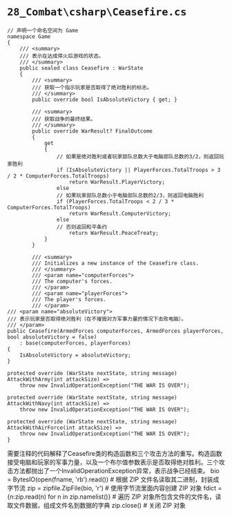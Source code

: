 # `28_Combat\csharp\Ceasefire.cs`

```
// 声明一个命名空间为 Game
namespace Game
{
    /// <summary>
    /// 表示在达成停火后游戏的状态。
    /// </summary>
    public sealed class Ceasefire : WarState
    {
        /// <summary>
        /// 获取一个指示玩家是否取得了绝对胜利的标志。
        /// </summary>
        public override bool IsAbsoluteVictory { get; }

        /// <summary>
        /// 获取战争的最终结果。
        /// </summary>
        public override WarResult? FinalOutcome
        {
            get
            {
                // 如果是绝对胜利或者玩家部队总数大于电脑部队总数的3/2，则返回玩家胜利
                if (IsAbsoluteVictory || PlayerForces.TotalTroops > 3 / 2 * ComputerForces.TotalTroops)
                    return WarResult.PlayerVictory;
                else
                // 如果玩家部队总数小于电脑部队总数的2/3，则返回电脑胜利
                if (PlayerForces.TotalTroops < 2 / 3 * ComputerForces.TotalTroops)
                    return WarResult.ComputerVictory;
                else
                // 否则返回和平条约
                    return WarResult.PeaceTreaty;
            }
        }

        /// <summary>
        /// Initializes a new instance of the Ceasefire class.
        /// </summary>
        /// <param name="computerForces">
        /// The computer's forces.
        /// </param>
        /// <param name="playerForces">
        /// The player's forces.
        /// </param>
/// <param name="absoluteVictory">
/// 表示玩家是否取得绝对胜利（在不摧毁对方军事力量的情况下击败电脑）。
/// </param>
public Ceasefire(ArmedForces computerForces, ArmedForces playerForces, bool absoluteVictory = false)
    : base(computerForces, playerForces)
{
    IsAbsoluteVictory = absoluteVictory;
}

protected override (WarState nextState, string message) AttackWithArmy(int attackSize) =>
    throw new InvalidOperationException("THE WAR IS OVER");

protected override (WarState nextState, string message) AttackWithNavy(int attackSize) =>
    throw new InvalidOperationException("THE WAR IS OVER");

protected override (WarState nextState, string message) AttackWithAirForce(int attackSize) =>
    throw new InvalidOperationException("THE WAR IS OVER");
}
```

需要注释的代码解释了Ceasefire类的构造函数和三个攻击方法的重写。构造函数接受电脑和玩家的军事力量，以及一个布尔值参数表示是否取得绝对胜利。三个攻击方法都抛出了一个InvalidOperationException异常，表示战争已经结束。
bio = BytesIO(open(fname, 'rb').read())  # 根据 ZIP 文件名读取其二进制，封装成字节流
zip = zipfile.ZipFile(bio, 'r')  # 使用字节流里面内容创建 ZIP 对象
fdict = {n:zip.read(n) for n in zip.namelist()}  # 遍历 ZIP 对象所包含文件的文件名，读取文件数据，组成文件名到数据的字典
zip.close()  # 关闭 ZIP 对象
```